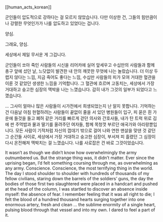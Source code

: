 [[human_acts_korean]]


군인들이 압도적으로 강하다는 걸 모르지 않았습니다. 다만 이상한 건, 그들의 힘만큼이나 강렬한 무엇인가가 나를 압도하고 있었다는 겁니다.

양심.

그래요, 양심.

세상에서 제일 무서운 게 그겁니다.

군인들이 쏘아 죽인 사람들의 시신을 리어카에 실어 앞세우고 수십만의 사람들과 함께 총구 앞에 섰던 날, 느닷없이 발견한 내 안의 깨끗한 무엇에 나는 놀랐습니다. 더 이상 두렵지 않다는 느낌, 지금 죽어도 좋다는 느낌, 수십만 사람들의 피가 모여 거대한 혈관을 이룬 것 같았던 생생한 느낌을 기억합니다. 그 혈관에 흐르며 고동치는, 세상에서 가장 거대하고 숭고한 심장의 맥박을 나는 느꼈습니다. 감히 내가 그것의 일부가 되었다고 느꼈습니다.

... 그사이 얼마나 많은 사람들이 시가전에서 희생되었는지 난 알지 못합니다. 기억하는 건 다음날 아침 헌혈하려는 사람들이 끝없이 줄을 서 있던 병원들이 입구, 피 묻은 흰 가운에 들것을 들고 폐허 같은 거리를 빠르게 걷던 의사와 간호사들, 내가 탄 트럭 위로 김에 싼 주먹밥과 물과 딸기를 올려주던 여자들, 함께 목청껏 부르던 애국가와 아리랑뿐입니다. 모든 사람이 기적처럼 자신의 껍데기 밖으로 걸어 나와 연한 맨살을 맞댄 것 같던 그 순간들 사이로, 세상에서 가장 거대하고 숭고한 심장이, 부서져 피 흘렸던 그 심장이 다시 온전해져 맥박치는 걸 느꼈습니다. 나를 사로잡은 건 바로 그것이었습니다.

It wasn’t as though we didn’t know how overwhelmingly the army outnumbered us. But the strange thing was, it didn’t matter. Ever since the uprising began, I’d felt something coursing through me, as overwhelming as any army. 
Conscience. 
Conscience, the most terrifying thing in the world. 
The day I stood shoulder to shoulder with hundreds of thousands of my fellow civilians, staring down the barrels of the soldiers’ guns, the day the bodies of those first two slaughtered were placed in a handcart and pushed at the head of the column, I was startled to discover an absence inside myself: the absence of fear. I remember feeling that it was all right to die; I felt the blood of a hundred thousand hearts surging together into one enormous artery, fresh and clean … the sublime enormity of a single heart, pulsing blood through that vessel and into my own. I dared to feel a part of it.